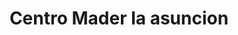 ---
title: "Centro Mader la asuncion"
url: /oaxaca-de-juarez/centro-mader-la-asuncion/
shop: comercio
---